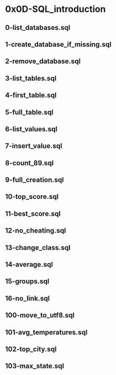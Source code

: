 # 0x0D-SQL_introduction
## 0-list_databases.sql
## 1-create_database_if_missing.sql
## 2-remove_database.sql
## 3-list_tables.sql
## 4-first_table.sql
## 5-full_table.sql
## 6-list_values.sql
## 7-insert_value.sql
## 8-count_89.sql
## 9-full_creation.sql
## 10-top_score.sql
## 11-best_score.sql
## 12-no_cheating.sql
## 13-change_class.sql
## 14-average.sql
## 15-groups.sql
## 16-no_link.sql
## 100-move_to_utf8.sql
## 101-avg_temperatures.sql
## 102-top_city.sql
## 103-max_state.sql
